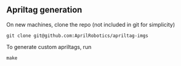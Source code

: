 ## Apriltag generation

On new machines, clone the repo (not included in git for simplicity)
```
git clone git@github.com:AprilRobotics/apriltag-imgs
```

To generate custom apriltags, run
```
make
```
